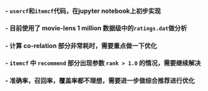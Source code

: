 #### - `usercf`和`itemcf`代码，在jupyter notebook上初步实现
#### - 目前使用了 movie-lens 1 million 数据级中的`ratings.dat`做分析
#### - 计算 co-relation 部分非常耗时，需要重点做一下优化
#### - `itemcf` 中 `recommend` 部分出现参数 `rank > 1.0` 的情况，需要继续解决
#### - 准确率，召回率，覆盖率都不理想，需要进一步做综合推荐进行优化
